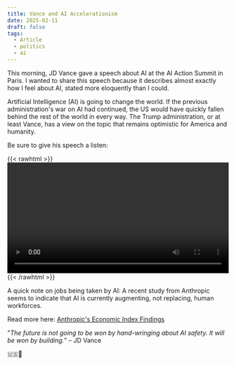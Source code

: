 ```yaml
---
title: Vance and AI Accelerationism
date: 2025-02-11
draft: false
tags:
  - Article
  - politics
  - ai
---
```

This morning, JD Vance gave a speech about AI at the AI Action Summit in Paris.
I wanted to share this speech because it describes almost exactly how I feel about AI, stated more eloquently than I could.

Artificial Intelligence (AI) is going to change the world. If the previous administration's war on AI had continued, the US would have quickly fallen behind the rest of the world in every way. The Trump administration, or at least Vance, has a view on the topic that remains optimistic for America and humanity.

Be sure to give his speech a listen:


{{< rawhtml >}}
<video controls style="width: 100%">
  <source src="https://findirfin.dev/md/posts/ai-optimism/" type="video/mp4">
  Your browser doesn’t support HTML5 video.
</video>
{{< /rawhtml >}}





A quick note on jobs being taken by AI: A recent study from Anthropic seems to indicate that AI is currently augmenting, not replacing, human workforces.

Read more here: [Anthropic's Economic Index Findings](https://www.perplexity.ai/page/anthropic-s-economic-index-fin-kaSnGKYaR4yp4IuaL4219A)

"*The future is not going to be won by hand-wringing about AI safety. It will be won by building.*" – JD Vance

🇺🇸🚀